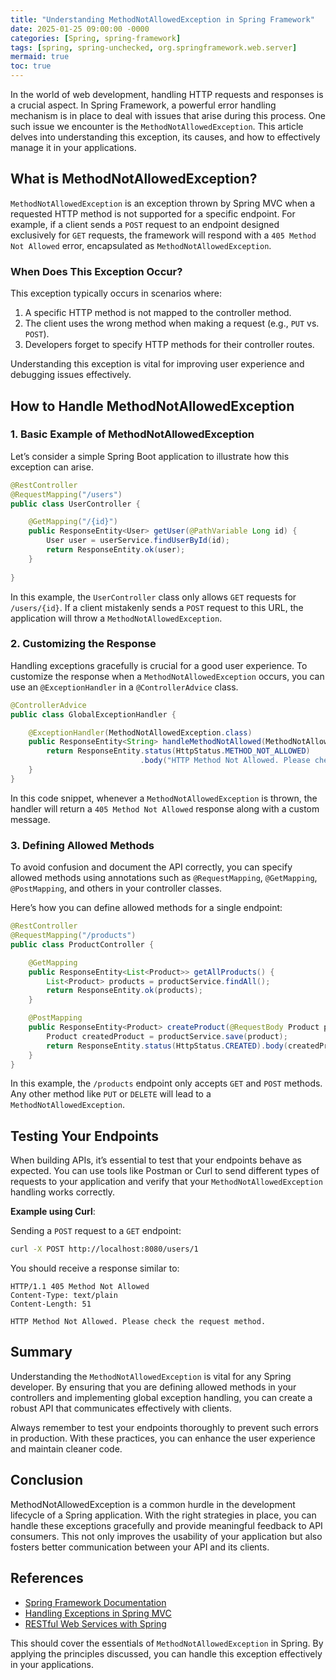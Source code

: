 ```yaml
---
title: "Understanding MethodNotAllowedException in Spring Framework"
date: 2025-01-25 09:00:00 -0000
categories: [Spring, spring-framework]
tags: [spring, spring-unchecked, org.springframework.web.server]
mermaid: true
toc: true
---
```



In the world of web development, handling HTTP requests and responses is a crucial aspect. In Spring Framework, a powerful error handling mechanism is in place to deal with issues that arise during this process. One such issue we encounter is the `MethodNotAllowedException`. This article delves into understanding this exception, its causes, and how to effectively manage it in your applications.

## What is MethodNotAllowedException?

`MethodNotAllowedException` is an exception thrown by Spring MVC when a requested HTTP method is not supported for a specific endpoint. For example, if a client sends a `POST` request to an endpoint designed exclusively for `GET` requests, the framework will respond with a `405 Method Not Allowed` error, encapsulated as `MethodNotAllowedException`.

### When Does This Exception Occur?

This exception typically occurs in scenarios where:

1. A specific HTTP method is not mapped to the controller method.
2. The client uses the wrong method when making a request (e.g., `PUT` vs. `POST`).
3. Developers forget to specify HTTP methods for their controller routes.

Understanding this exception is vital for improving user experience and debugging issues effectively.

## How to Handle MethodNotAllowedException

### 1. Basic Example of MethodNotAllowedException

Let’s consider a simple Spring Boot application to illustrate how this exception can arise.

```java
@RestController
@RequestMapping("/users")
public class UserController {

    @GetMapping("/{id}")
    public ResponseEntity<User> getUser(@PathVariable Long id) {
        User user = userService.findUserById(id);
        return ResponseEntity.ok(user);
    }
    
}
```

In this example, the `UserController` class only allows `GET` requests for `/users/{id}`. If a client mistakenly sends a `POST` request to this URL, the application will throw a `MethodNotAllowedException`.

### 2. Customizing the Response

Handling exceptions gracefully is crucial for a good user experience. To customize the response when a `MethodNotAllowedException` occurs, you can use an `@ExceptionHandler` in a `@ControllerAdvice` class.

```java
@ControllerAdvice
public class GlobalExceptionHandler {

    @ExceptionHandler(MethodNotAllowedException.class)
    public ResponseEntity<String> handleMethodNotAllowed(MethodNotAllowedException ex) {
        return ResponseEntity.status(HttpStatus.METHOD_NOT_ALLOWED)
                             .body("HTTP Method Not Allowed. Please check the request method.");
    }
}
```

In this code snippet, whenever a `MethodNotAllowedException` is thrown, the handler will return a `405 Method Not Allowed` response along with a custom message.

### 3. Defining Allowed Methods

To avoid confusion and document the API correctly, you can specify allowed methods using annotations such as `@RequestMapping`, `@GetMapping`, `@PostMapping`, and others in your controller classes.

Here’s how you can define allowed methods for a single endpoint:

```java
@RestController
@RequestMapping("/products")
public class ProductController {

    @GetMapping
    public ResponseEntity<List<Product>> getAllProducts() {
        List<Product> products = productService.findAll();
        return ResponseEntity.ok(products);
    }

    @PostMapping
    public ResponseEntity<Product> createProduct(@RequestBody Product product) {
        Product createdProduct = productService.save(product);
        return ResponseEntity.status(HttpStatus.CREATED).body(createdProduct);
    }
}
```

In this example, the `/products` endpoint only accepts `GET` and `POST` methods. Any other method like `PUT` or `DELETE` will lead to a `MethodNotAllowedException`.

## Testing Your Endpoints

When building APIs, it’s essential to test that your endpoints behave as expected. You can use tools like Postman or Curl to send different types of requests to your application and verify that your `MethodNotAllowedException` handling works correctly.

**Example using Curl**:

Sending a `POST` request to a `GET` endpoint:

```bash
curl -X POST http://localhost:8080/users/1
```

You should receive a response similar to:

```
HTTP/1.1 405 Method Not Allowed
Content-Type: text/plain
Content-Length: 51

HTTP Method Not Allowed. Please check the request method.
```

## Summary

Understanding the `MethodNotAllowedException` is vital for any Spring developer. By ensuring that you are defining allowed methods in your controllers and implementing global exception handling, you can create a robust API that communicates effectively with clients.

Always remember to test your endpoints thoroughly to prevent such errors in production. With these practices, you can enhance the user experience and maintain cleaner code.

## Conclusion

MethodNotAllowedException is a common hurdle in the development lifecycle of a Spring application. With the right strategies in place, you can handle these exceptions gracefully and provide meaningful feedback to API consumers. This not only improves the usability of your application but also fosters better communication between your API and its clients.

## References

- [Spring Framework Documentation](https://docs.spring.io/spring-framework/docs/current/reference/html/web.html#mvc)
- [Handling Exceptions in Spring MVC](https://spring.io/guides/gs/exception-handling/)
- [RESTful Web Services with Spring](https://spring.io/guides/tutorials/rest-with-spring/)

This should cover the essentials of `MethodNotAllowedException` in Spring. By applying the principles discussed, you can handle this exception effectively in your applications.